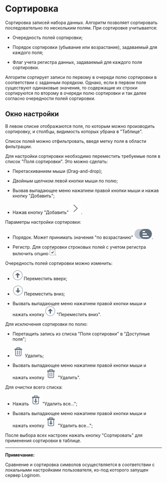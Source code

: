 # Сортировка

Сортировка записей набора данных. Алгоритм позволяет сортировать последовательно по нескольким полям.
При сортировке учитывается:

* Очередность полей сортировки;

* Порядок сортировки (убывание или возрастание), задаваемый для каждого поля;

* Флаг учета регистра данных, задаваемый для каждого поля сортировки.

Алгоритм сортирует записи по первому в очереди полю сортировки в соответствии с заданным порядком. Однако, если в первом поле существуют одинаковые значения, то содержащие их строки сортируются по второму в очереди полю сортировки и так далее согласно очередности полей сортировки.

## Окно настройки

В левом списке отображаются поля, по которым можно производить сортировку, и столбцы, видимость которых убрана в "Таблице".

Список полей можно отфильтровать, введя метку поля в области фильтрации.

Для настройки сортировки необходимо переместить требуемые поля в список "Поля сортировки". Это можно сделать:

* Перетаскиванием мыши (Drag-and-drop);

* Двойным щелчком левой кнопки мыши по полю;

* Вызвав выпадающее меню нажатием правой кнопки мыши и нажав кнопку "Добавить";

* Нажав кнопку "Добавить" ![](../../media/app/processors/button_add-02.svg).

Параметры настройки сортировки:

* Порядок. Может принимать значения "по возрастанию" ![](../../media/app/processors/sorting_order-01.svg).

* Регистр. Для сортировки строковых полей с учетом регистра включить опцию ![](../../media/app/processors/check_box.png).

Очередность полей сортировки можно изменить:

* ![](../../media/app/processors/move_in_list-02.svg) Переместить вверх;

* ![](../../media/app/processors/move_in_list-01.svg) Переместить вниз;

* Вызвать выпадающее меню нажатием правой кнопки мыши и нажать кнопку ![](../../media/app/processors/move_in_list-02.svg) "Переместить вниз".

Для исключения сортировки по полю:

* Перетащить запись из списка "Поля сортировки" в "Доступные поля";

* ![](../../media/app/icons/toolbar_18/toolbar_18_8.svg) Удалить;

* Вызвать выпадающее меню нажатием правой кнопки мыши и нажать кнопку ![](../../media/app/icons/toolbar_18/toolbar_18_8.svg) "Удалить".

Для очистки всего списка:

* Нажать ![](../../media/app/icons/toolbar_18/toolbar_18_127.svg) "Удалить все...";

* Вызвать выпадающее меню нажатием правой кнопки мыши и нажать кнопку ![](../../media/app/icons/toolbar_18/toolbar_18_127.svg) "Удалить все...";

После выбора всех настроек нажать кнопку "Сортировать" для применения сортировки в таблице.

--------

**Примечание:**

Сравнение и сортировка символов осуществляется в соответствии с локальными настройками пользователя, из-под которого запущен сервер Loginom.
